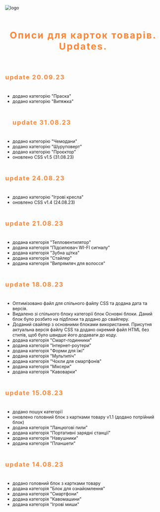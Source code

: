 <div>
<img src="https://www.ctrs.com.ua/images/logo.svg" alt='logo' />
<h3 align="center" style="padding: 20px 0; font-size: 30px; font-weight: 700; letter-spacing: 0.1em; color: #ff8637;">Описи для карток товарів. Updates.</h3>
    <p></p>
    <h3 align="left" style="padding: 20px 0; font-size: 20px; font-weight: 700; letter-spacing: 0.1em; color: #ff8637;">update 20.09.23</h3>
  <ul>
      <li>
      додано категорію "Праска"
    </li>
    <li>
      додано категорію "Витяжка"
    </li>
   <p></p>
    <h3 align="left" style="padding: 20px 0; font-size: 20px; font-weight: 700; letter-spacing: 0.1em; color: #ff8637;">update 31.08.23</h3>
  <li>
      додано категорію "Чемодани"
    </li>
    <li>
      додано категорію "Шуруповерт"
    </li>
    <li>
      додано категорію "Проєктор"
    </li>
    <li>
      оновлено CSS v1.5 (31.08.23)
    </li>
  </ul>
  <p></p>
     <h3 align="left" style="padding: 20px 0; font-size: 20px; font-weight: 700; letter-spacing: 0.1em; color: #ff8637;">update 24.08.23</h3>
  <ul>
    <li>
      додано категорію "Ігрові кресла"
    </li>
    <li>
      оновлено CSS v1.4 (24.08.23)
    </li>
  </ul>
  <p></p>
   <h3 align="left" style="padding: 20px 0; font-size: 20px; font-weight: 700; letter-spacing: 0.1em; color: #ff8637;">update 21.08.23</h3>
  <ul>
    <li>
      додана категорія "Тепловентилятор"
    </li>
    <li>
      додана категорія "Підсилювач WI-FI сигналу"
    </li>
    <li>
      додана категорія "Зубна щітка"
    </li>
    <li>
      додана категорія "Стайлер"
    </li>
    <li>
      додана категорія "Випрямляч для волосся"
    </li>
  </ul>
  <p></p>
  <h3 align="left" style="padding: 20px 0; font-size: 20px; font-weight: 700; letter-spacing: 0.1em; color: #ff8637;">update 18.08.23</h3>
  <ul>
    <li>
      Оптимізовано файл для спільного файлу CSS та додана дата та версія.
    </li>
    <li>
      Видалено зі спільного блоку категорії блок Основні блоки. Даний блок було розбито на підблоки та додано до свайперу.
    </li>
    <li>
      Доданий свайпер з основними блоками використання. Присутня актуальна версія файлу CSS та додано окремий файл HTML без стилів, щоб було швидше його додавати до коду.
    </li>
    <li>
      додана категорія "Смарт-годинники"
    </li>
    <li>
      додана категорія "Інтернет-роутери"
    </li>
    <li>
      додана категорія "Форми для їжі"
    </li>
    <li>
      додана категорія "Мультипіч"
    </li>
    <li>
      додана категорія "Чохли для смартфонів"
    </li>
    <li>
      додана категорія "Міксери"
    </li>
    <li>
      додана категорія "Кавоварки"
    </li>
  </ul>
  <p></p>
  <h3 align="left" style="padding: 20px 0; font-size: 20px; font-weight: 700; letter-spacing: 0.1em; color: #ff8637;">update 15.08.23</h3>
  <ul>
    <li>
      додано пошук категорії
    </li>
    <li>
      оновлено головний блок з картками товару v1.1 (додано потрійний блок)
    </li>
    <li>
      додана категорія "Ланцюгові пили"
    </li>
    <li>
      додана категорія "Портативні зарядні станції"
    </li>
    <li>
      додана категорія "Навушники"
    </li>
    <li>
      додана категорія "Планшети"
    </li>
  </ul>
  <p></p>
  <h3 align="left" style="padding: 20px 0; font-size: 20px; font-weight: 700; letter-spacing: 0.1em; color: #ff8637;">update 14.08.23</h3>
  <ul>
    <li>
      додано головний блок з картками товару
    </li>
    <li>
      додана категорія "Блок для ознайомлення"
    </li>
    <li>
      додана категорія "Смартфони"
    </li>
    <li>
      додана категорія "Кавомашини"
    </li>
    <li>
      додана категорія "Ігрові миши"
    </li>
    </ul>
</div>
